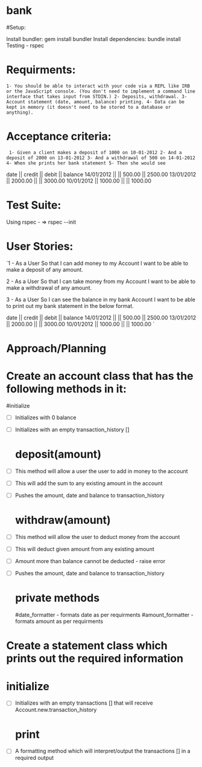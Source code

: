 # bank

#Setup:

Install bundler: gem install bundler
Install dependencies: bundle install
Testing - rspec


# Requirments:

`1- You should be able to interact with your code via a REPL like IRB or the JavaScript console. (You don't need to implement a command line interface that takes input from STDIN.)
2- Deposits, withdrawal.
3- Account statement (date, amount, balance) printing.
4- Data can be kept in memory (it doesn't need to be stored to a database or anything).`


# Acceptance criteria:

` 1- Given a client makes a deposit of 1000 on 10-01-2012
  2- And a deposit of 2000 on 13-01-2012
  3- And a withdrawal of 500 on 14-01-2012
  4- When she prints her bank statement
  5- Then she would see`

date || credit || debit || balance
14/01/2012 || || 500.00 || 2500.00
13/01/2012 || 2000.00 || || 3000.00
10/01/2012 || 1000.00 || || 1000.00

# Test Suite:
Using rspec -
=> rspec --init

# User Stories:

`1 - As a User
  So that I can add money to my Account
  I want to be able to make a deposit of any amount.

 2 - As a User
  So that I can take money from my Account
  I want to be able to make a withdrawal of any amount.

 3 - As a User
  So I can see the balance in my bank Account
  I want to be able to print out my bank statement in the below format.

  date || credit || debit || balance
  14/01/2012 || || 500.00 || 2500.00
  13/01/2012 || 2000.00 || || 3000.00
  10/01/2012 || 1000.00 || || 1000.00
`

# Approach/Planning

# Create an account class that has the following methods in it:

  #initialize
- [ ] Initializes with 0 balance
- [ ] Initializes with an empty transaction_history []

  # deposit(amount)
- [ ] This method will allow a user the user to add in money to the account
- [ ] This will add the sum to any existing amount in the account
- [ ] Pushes the amount, date and balance to transaction_history

  # withdraw(amount)
- [ ] This method will allow the user to deduct money from the account
- [ ] This will deduct given amount from any existing amount
- [ ] Amount more than balance cannot be deducted - raise error
- [ ] Pushes the amount, date and balance to transaction_history

  # private methods
    #date_formatter - formats date as per requirments
    #amount_formatter - formats amount as per requirments

# Create a statement class which prints out the required information

  # initialize
- [ ] Initializes with an empty transactions [] that will receive Account.new.transaction_history

  # print
- [ ] A formatting method which will interpret/output the  transactions [] in a required output
